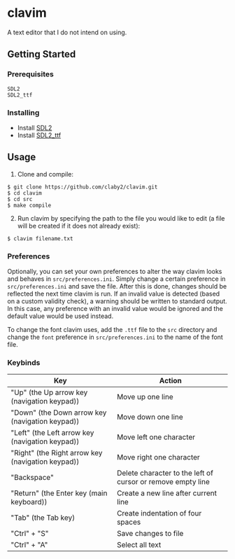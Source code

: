 # clavim
A text editor that I do not intend on using.

## Getting Started

### Prerequisites
```
SDL2
SDL2_ttf
```

### Installing

* Install [SDL2](http://libsdl.org/download-2.0.php)
* Install [SDL2_ttf](https://www.libsdl.org/projects/SDL_ttf/)

## Usage

1. Clone and compile:
```
$ git clone https://github.com/claby2/clavim.git
$ cd clavim
$ cd src
$ make compile
```
2. Run clavim by specifying the path to the file you would like to edit (a file will be created if it does not already exist):
```
$ clavim filename.txt
```

### Preferences

Optionally, you can set your own preferences to alter the way clavim looks and behaves in `src/preferences.ini`.
Simply change a certain preference in `src/preferences.ini` and save the file.
After this is done, changes should be reflected the next time clavim is run.
If an invalid value is detected (based on a custom validity check), a warning should be written to standard output.
In this case, any preference with an invalid value would be ignored and the default value would be used instead. 

To change the font clavim uses, add the `.ttf` file to the `src` directory and change the `font` preference in `src/preferences.ini` to the name of the font file.

### Keybinds
| Key                                               | Action                                                      |
|---------------------------------------------------|-------------------------------------------------------------|
| "Up" (the Up arrow key (navigation keypad))       | Move up one line                                            |
| "Down" (the Down arrow key (navigation keypad))   | Move down one line                                          |
| "Left" (the Left arrow key (navigation keypad))   | Move left one character                                     |
| "Right" (the Right arrow key (navigation keypad)) | Move right one character                                    |
| "Backspace"                                       | Delete character to the left of cursor or remove empty line |
| "Return" (the Enter key (main keyboard))          | Create a new line after current line                        |
| "Tab" (the Tab key)                               | Create indentation of four spaces                           |
| "Ctrl" + "S"                                      | Save changes to file                                        |
| "Ctrl" + "A"                                      | Select all text                                             |